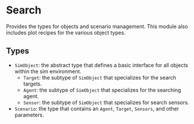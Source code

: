 # Search


Provides the types for objects and scenario management. This module also includes plot recipes for the various object types.

## Types
- `SimObject`: the abstract type that defines a basic interface for all objects within the sim environment.
    - `Target`: the subtype of `SimObject` that specializes for the search targets.
    - `Agent`: the subtype of `SimObject` that specializes for the searching agent.
    - `Sensor`: the subtype of `SimObject` that specializes for search sensors.
- `Scenario`: the type that contains an `Agent`, `Target`, `Sensors`, and other parameters.